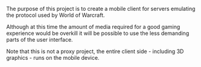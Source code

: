 The purpose of this project is to create a mobile client for servers emulating the protocol used by World of Warcraft.

Although at this time the amount of media required for a good gaming experience would be overkill it will be possible to use the less demanding parts of the user interface.

Note that this is not a proxy project, the entire client side - including 3D graphics - runs on the mobile device.